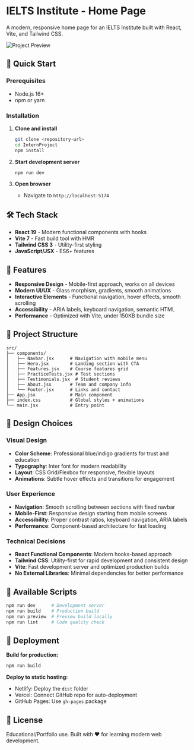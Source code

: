 # IELTS Institute - Home Page

A modern, responsive home page for an IELTS Institute built with React, Vite, and Tailwind CSS.

![Project Preview](https://images.unsplash.com/photo-1522202176988-66273c2fd55f?ixlib=rb-4.0.3&auto=format&fit=crop&w=1200&h=600&q=80)

## 🚀 Quick Start

### Prerequisites
- Node.js 16+ 
- npm or yarn

### Installation

1. **Clone and install**
   ```bash
   git clone <repository-url>
   cd InternProject
   npm install
   ```

2. **Start development server**
   ```bash
   npm run dev
   ```

3. **Open browser**
   - Navigate to `http://localhost:5174`

## 🛠️ Tech Stack

- **React 19** - Modern functional components with hooks
- **Vite 7** - Fast build tool with HMR
- **Tailwind CSS 3** - Utility-first styling
- **JavaScript/JSX** - ES6+ features

## 📱 Features

- **Responsive Design** - Mobile-first approach, works on all devices
- **Modern UI/UX** - Glass morphism, gradients, smooth animations
- **Interactive Elements** - Functional navigation, hover effects, smooth scrolling
- **Accessibility** - ARIA labels, keyboard navigation, semantic HTML
- **Performance** - Optimized with Vite, under 150KB bundle size

## 📂 Project Structure

```
src/
├── components/
│   ├── Navbar.jsx      # Navigation with mobile menu
│   ├── Hero.jsx        # Landing section with CTA
│   ├── Features.jsx    # Course features grid
│   ├── PracticeTests.jsx # Test sections
│   ├── Testimonials.jsx  # Student reviews
│   ├── About.jsx       # Team and company info
│   └── Footer.jsx      # Links and contact
├── App.jsx             # Main component
├── index.css           # Global styles + animations
└── main.jsx            # Entry point
```

## 🎨 Design Choices

### **Visual Design**
- **Color Scheme**: Professional blue/indigo gradients for trust and education
- **Typography**: Inter font for modern readability
- **Layout**: CSS Grid/Flexbox for responsive, flexible layouts
- **Animations**: Subtle hover effects and transitions for engagement

### **User Experience**
- **Navigation**: Smooth scrolling between sections with fixed navbar
- **Mobile-First**: Responsive design starting from mobile screens
- **Accessibility**: Proper contrast ratios, keyboard navigation, ARIA labels
- **Performance**: Component-based architecture for fast loading

### **Technical Decisions**
- **React Functional Components**: Modern hooks-based approach
- **Tailwind CSS**: Utility-first for rapid development and consistent design
- **Vite**: Fast development server and optimized production builds
- **No External Libraries**: Minimal dependencies for better performance

## 🚀 Available Scripts

```bash
npm run dev      # Development server
npm run build    # Production build
npm run preview  # Preview build locally
npm run lint     # Code quality check
```

## 🔧 Deployment

**Build for production:**
```bash
npm run build
```

**Deploy to static hosting:**
- Netlify: Deploy the `dist` folder
- Vercel: Connect GitHub repo for auto-deployment
- GitHub Pages: Use `gh-pages` package

## 📄 License

Educational/Portfolio use. Built with ❤️ for learning modern web development.
